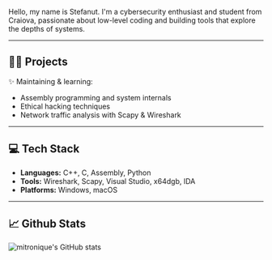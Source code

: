 

Hello, my name is Stefanut. I'm a cybersecurity enthusiast and student from Craiova, passionate about low-level coding and building tools that explore the depths of systems.

---

## 👨‍💻 Projects

✨ Maintaining & learning:

- Assembly programming and system internals  
- Ethical hacking techniques  
- Network traffic analysis with Scapy & Wireshark

---

## 💻 Tech Stack

- **Languages:** C++, C, Assembly, Python  
- **Tools:** Wireshark, Scapy, Visual Studio, x64dgb, IDA
- **Platforms:** Windows, macOS


---

## 📈 Github Stats

![mitronique's GitHub stats](https://github-readme-stats.vercel.app/api?username=mitronique&show_icons=true&theme=radical)
